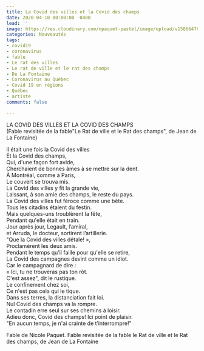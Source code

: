 ```yaml
---
title: La Covid des villes et la Covid des champs
date: 2020-04-10 00:00:00 -0400
lead: ''
image: https://res.cloudinary.com/npaquet-pastel/image/upload/v1586647657/La_Covid_v6lno7.jpg
categories: Nouveautés
tags:
- covid19
- coronavirus
- fable
- Le rat des villes
- Le rat de ville et le rat des champs
- De La Fontaine
- Coronavirus au Québec
- Covid 19 en régions
- Québec
- artiste
comments: false

---
```

LA COVID DES VILLES ET LA COVID DES CHAMPS  
(Fable revisitée de la fable"Le Rat de ville et le Rat des champs", de Jean de La Fontaine)

  
Il était une fois la Covid des villes  
Et la Covid des champs,  
Qui, d'une façon fort avide,  
Cherchaient de bonnes âmes à se mettre sur la dent.  
À Montréal, comme à Paris,  
Le couvert se trouva mis.  
La Covid des villes y fit la grande vie,  
Laissant, à son amie des champs, le reste du pays.  
La Covid des villes fut féroce comme une bête.  
Tous les citadins étaient du festin.  
Mais quelques-uns troublèrent la fête,  
Pendant qu'elle était en train.  
Jour après jour, Legault, l’amiral,  
et Arruda, le docteur, sortirent l’artillerie.  
"Que la Covid des villes détale! »,  
Proclamèrent les deux amis.  
Pendant le temps qu’il faille pour qu'elle se retire,  
La Covid des campagnes devint comme un idiot.  
Car le campagnard de dire :  
« Ici, tu ne trouveras pas ton rôt.  
C'est assez", dit le rustique.  
Le confinement chez soi,  
Ce n'est pas cela qui le tique.  
Dans ses terres, la distanciation fait loi.  
Nul Covid des champs va la rompre.  
Le contadin erre seul sur ses chemins à loisir.  
Adieu donc, Covid des champs! Ici point de plaisir.  
"En aucun temps, je n'ai crainte de t’interrompre!"

Fable de Nicole Paquet. Fable revisitée de la fable le Rat de ville et le Rat des champs, de Jean de La Fontaine